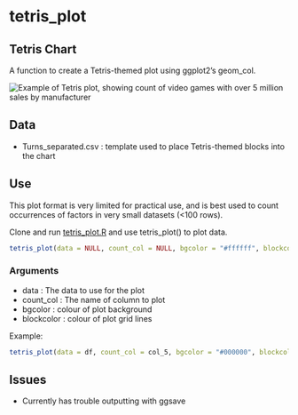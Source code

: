 tetris_plot
================

## Tetris Chart

A function to create a Tetris-themed plot using ggplot2’s geom_col.

![Example of Tetris plot, showing count of video games with over 5
million sales by manufacturer](outputs/tetrisplotexample.png)

## Data

-   Turns_separated.csv : template used to place Tetris-themed blocks
    into the chart

## Use

This plot format is very limited for practical use, and is best used to
count occurrences of factors in very small datasets (\<100 rows).

Clone and run
<a href="https://github.com/filmicaesthetic/TetrisChart/blob/main/scripts/tetris_plot.R">tetris_plot.R</a>
and use tetris_plot() to plot data.

``` r
tetris_plot(data = NULL, count_col = NULL, bgcolor = "#ffffff", blockcolor = "#394d6e")
```

### Arguments

-   data : The data to use for the plot
-   count_col : The name of column to plot
-   bgcolor : colour of plot background
-   blockcolor : colour of plot grid lines

Example:

``` r
tetris_plot(data = df, count_col = col_5, bgcolor = "#000000", blockcolor = "grey")
```

## Issues

-   Currently has trouble outputting with ggsave
